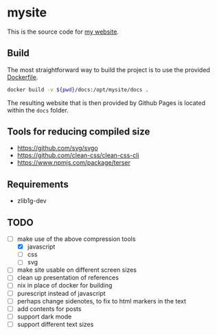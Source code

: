 # mysite

This is the source code for [my website](https://ewal31.github.io/mysite/).

## Build

The most straightforward way to build the project is to use the provided [Dockerfile](./Dockerfile).

```bash
docker build -v ${pwd}/docs:/opt/mysite/docs .
```

The resulting website that is then provided by Github Pages is located within the `docs` folder.

## Tools for reducing compiled size

- https://github.com/svg/svgo
- https://github.com/clean-css/clean-css-cli
- https://www.npmjs.com/package/terser

## Requirements

* zlib1g-dev

## TODO

- [ ] make use of the above compression tools
    - [x] javascript
    - [ ] css
    - [ ] svg
- [ ] make site usable on different screen sizes
- [ ] clean up presentation of references
- [ ] nix in place of docker for building
- [ ] purescript instead of javascript
- [ ] perhaps change sidenotes, to fix to html markers in the text
- [ ] add contents for posts
- [ ] support dark mode
- [ ] support different text sizes

